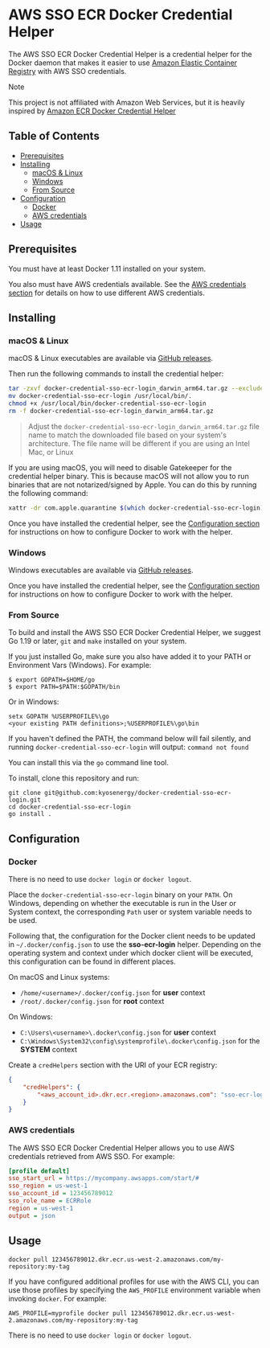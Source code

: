 # AWS SSO ECR Docker Credential Helper

The AWS SSO ECR Docker Credential Helper is a credential helper for the Docker daemon that makes it easier to use [Amazon Elastic Container Registry](https://aws.amazon.com/ecr/) with AWS SSO credentials.

> [!NOTE]
> This project is not affiliated with Amazon Web Services, but it is heavily inspired by [Amazon ECR Docker Credential Helper](https://github.com/awslabs/amazon-ecr-credential-helper)

## Table of Contents
  * [Prerequisites](#prerequisites)
  * [Installing](#installing)
    + [macOS & Linux](#macos--linux)
    + [Windows](#windows)
    + [From Source](#from-source)
  * [Configuration](#configuration)
    + [Docker](#docker)
    + [AWS credentials](#aws-credentials)
  * [Usage](#usage)

## Prerequisites

You must have at least Docker 1.11 installed on your system.

You also must have AWS credentials available. See the [AWS credentials section](#aws-credentials) for details on how to use different AWS credentials.

## Installing

### macOS & Linux

macOS & Linux executables are available via [GitHub releases](https://github.com/kyosenergy/docker-credential-sso-ecr-login/releases).

Then run the following commands to install the credential helper:
```bash
tar -zxvf docker-credential-sso-ecr-login_darwin_arm64.tar.gz --exclude='./README.md'
mv docker-credential-sso-ecr-login /usr/local/bin/.
chmod +x /usr/local/bin/docker-credential-sso-ecr-login
rm -f docker-credential-sso-ecr-login_darwin_arm64.tar.gz
```
> Adjust the `docker-credential-sso-ecr-login_darwin_arm64.tar.gz` file name to match the downloaded file based on your system's architecture. The file name will be different if you are using an Intel Mac, or Linux

If you are using macOS, you will need to disable Gatekeeper for the credential helper binary. This is because macOS will not allow you to run binaries that are not notarized/signed by Apple. You can do this by running the following command:

```bash
xattr -dr com.apple.quarantine $(which docker-credential-sso-ecr-login)
```

Once you have installed the credential helper, see the [Configuration section](#configuration) for instructions on how to configure Docker to work with the helper.

### Windows

Windows executables are available via [GitHub releases](https://github.com/kyosenergy/docker-credential-sso-ecr-login/releases).

Once you have installed the credential helper, see the [Configuration section](#configuration) for instructions on how to configure Docker to work with the helper.

### From Source

To build and install the AWS SSO ECR Docker Credential Helper, we suggest Go 1.19 or later, `git` and `make` installed on your system.

If you just installed Go, make sure you also have added it to your PATH or Environment Vars (Windows). For example:

```
$ export GOPATH=$HOME/go
$ export PATH=$PATH:$GOPATH/bin
```

Or in Windows:

```
setx GOPATH %USERPROFILE%\go
<your existing PATH definitions>;%USERPROFILE%\go\bin
```

If you haven't defined the PATH, the command below will fail silently, and running `docker-credential-sso-ecr-login` will output: `command not found`

You can install this via the `go` command line tool.

To install, clone this repository and run:

```
git clone git@github.com:kyosenergy/docker-credential-sso-ecr-login.git
cd docker-credential-sso-ecr-login
go install .
```

## Configuration

### Docker

There is no need to use `docker login` or `docker logout`.

Place the `docker-credential-sso-ecr-login` binary on your `PATH`.
On Windows, depending on whether the executable is run in the User or System context, the corresponding `Path` user or system variable needs to be used.

Following that, the configuration for the Docker client needs to be updated in `~/.docker/config.json` to use the **sso-ecr-login** helper.
Depending on the operating system and context under which docker client will be executed, this configuration can be found in different places.
  
On macOS and Linux systems:
- `/home/<username>/.docker/config.json` for **user** context
- `/root/.docker/config.json` for **root** context
  
On Windows:
- `C:\Users\<username>\.docker\config.json` for **user** context
- `C:\Windows\System32\config\systemprofile\.docker\config.json` for the **SYSTEM** context

Create a `credHelpers` section with the URI of your ECR registry:

```json
{
	"credHelpers": {
		"<aws_account_id>.dkr.ecr.<region>.amazonaws.com": "sso-ecr-login"
	}
}
```

### AWS credentials

The AWS SSO ECR Docker Credential Helper allows you to use AWS credentials retrieved from AWS SSO. For example:

```ini
[profile default]
sso_start_url = https://mycompany.awsapps.com/start/#
sso_region = us-west-1
sso_account_id = 123456789012
sso_role_name = ECRRole
region = us-west-1
output = json
```

## Usage

`docker pull 123456789012.dkr.ecr.us-west-2.amazonaws.com/my-repository:my-tag`

If you have configured additional profiles for use with the AWS CLI, you can use those profiles by specifying the `AWS_PROFILE` environment variable when invoking `docker`.
For example:

`AWS_PROFILE=myprofile docker pull 123456789012.dkr.ecr.us-west-2.amazonaws.com/my-repository:my-tag`

There is no need to use `docker login` or `docker logout`.

